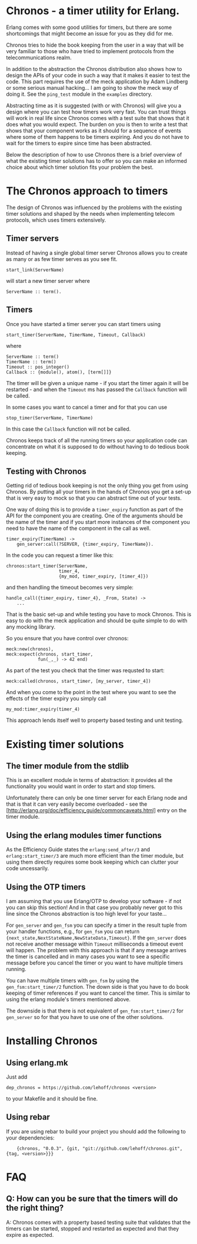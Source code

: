 # Chronos - a timer utility for Erlang.

Erlang comes with some good utilities for timers, but there are some
shortcomings that might become an issue for you as they did for me.

Chronos tries to hide the book keeping from the user in a way that
will be very familiar to those who have tried to implement protocols
from the telecommunications realm.

In addition to the abstraction the Chronos distribution also shows how
to design the APIs of your code in such a way that it makes it easier
to test the code. This part requires the use of the meck application
by Adam Lindberg or some serious manual hacking... I am going to show
the meck way of doing it. See the `ping_test` module in the `examples`
directory.

Abstracting time as it is suggested (with or with Chronos) will give
you a design where you can test how timers work very fast. You can
trust things will work in real life since Chronos comes with a test
suite that shows that it does what you would expect. The burden on you
is then to write a test that shows that your component works as it
should for a sequence of events where some of them happens to be
timers expiring. And you do not have to wait for the timers to expire
since time has been abstracted.

Below the description of how to use Chronos there is a brief
overview of what the existing timer solutions has to offer so you can
make an informed choice about which timer solution fits your problem
the best.


# The Chronos approach to timers

The design of Chronos was influenced by the problems with the existing
timer solutions and shaped by the needs when implementing telecom
protocols, which uses timers extensively.

## Timer servers

Instead of having a single global timer server Chronos allows you to
create as many or as few timer serves as you see fit.

    start_link(ServerName)

will start a new timer server where

    ServerName :: term().

## Timers

Once you have started a timer server you can start timers using

    start_timer(ServerName, TimerName, Timeout, Callback)

where

    ServerName :: term()
    TimerName :: term()
    Timeout :: pos_integer()
    Callback :: {module(), atom(), [term[]]}

The timer will be given a unique name - if you start the timer again
it will be restarted - and when the `Timeout` ms has passed the
`Callback` function will be called.

In some cases you want to cancel a timer and for that you can use

`stop_timer(ServerName, TimerName)`

In this case the `Callback` function will not be called.

Chronos keeps track of all the running timers so your application code
can concentrate on what it is supposed to do without having to do
tedious book keeping.

## Testing with Chronos

Getting rid of tedious book keeping is not the only thing you get from
using Chronos. By putting all your timers in the hands of Chronos you
get a set-up that is very easy to mock so that you can abstract time
out of your tests.

One way of doing this is to provide a `timer_expiry` function as part
of the API for the component you are creating.  One of the arguments
should be the name of the timer and if you start more instances of the
component you need to have the name of the component in the call as
well.

    timer_expiry(TimerName) ->
        gen_server:call(?SERVER, {timer_expiry, TimerName}).

In the code you can request a timer like this:

    chronos:start_timer(ServerName,
                        timer_4,
                        {my_mod, timer_expiry, [timer_4]})

and then handling the timeout becomes very simple:

    handle_call({timer_expiry, timer_4}, _From, State) ->
        ...

That is the basic set-up and while testing you have to mock
Chronos. This is easy to do with the meck application and should be
quite simple to do with any mocking library.

So you ensure that you have control over chronos:

    meck:new(chronos),
    meck:expect(chronos, start_timer,
                fun(_,_) -> 42 end)

As part of the test you check that the timer was requsted to start:

    meck:called(chronos, start_timer, [my_server, timer_4])

And when you come to the point in the test where you want to see the
effects of the timer expiry you simply call

    my_mod:timer_expiry(timer_4)

This approach lends itself well to property based testing and unit
testing.

# Existing timer solutions

## The timer module from the stdlib

This is an excellent module in terms of abstraction: it provides all
the functionality you would want in order to start and stop timers.

Unfortunately there can only be one timer server for each Erlang node
and that is that it can very easily become overloaded - see the
[http://erlang.org/doc/efficiency_guide/commoncaveats.html] entry on
the timer module.

## Using the erlang modules timer functions

As the Efficiency Guide states the `erlang:send_after/3` and
`erlang:start_timer/3` are much more efficient than the timer module,
but using them directly requires some book keeping which can clutter
your code uncessarily.

## Using the OTP timers

I am assuming that you use Erlang/OTP to develop your software - if
not you can skip this section! And in that case you probably never got
to this line since the Chronos abstraction is too high level for your
taste...

For `gen_server` and `gen_fsm` you can specify a timer in the result
tuple from your handler functions, e.g., for `gen_fsm` you can return
`{next_state,NextStateName,NewStateData,Timeout}`. If the `gen_server`
does not receive another message within `Timeout` milliseconds a timeout
event will happen. The problem with this approach is that if any
message arrives the timer is cancelled and in many cases you want to
see a specific message before you cancel the timer or you want to have
multiple timers running.

You can have multiple timers with `gen_fsm` by using the
`gen_fsm:start_timer/2` function. The down side is that you have to do
book keeping of timer references if you want to cancel the timer. This
is similar to using the erlang module's timers mentioned above.

The downside is that there is not equivalent of
`gen_fsm:start_timer/2` for `gen_server` so for that you have to use
one of the other solutions.

# Installing Chronos

## Using erlang.mk

Just add
```
dep_chronos = https://github.com/lehoff/chronos <version>
```
to your Makefile and it should be fine.


## Using rebar
If you are using rebar to build your project you should add the following to your dependencies:
```
    {chronos, "0.0.3", {git, "git://github.com/lehoff/chronos.git", {tag, <version>}}}
```

# FAQ

## Q: How can you be sure that the timers will do the right thing?

A: Chronos comes with a property based testing suite that validates
   that the timers can be started, stopped and restarted as expected
   and that they expire as expected.
